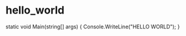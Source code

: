 # hello_world

  static void Main(string[] args)
        {
            Console.WriteLine("HELLO WORLD");
        }
